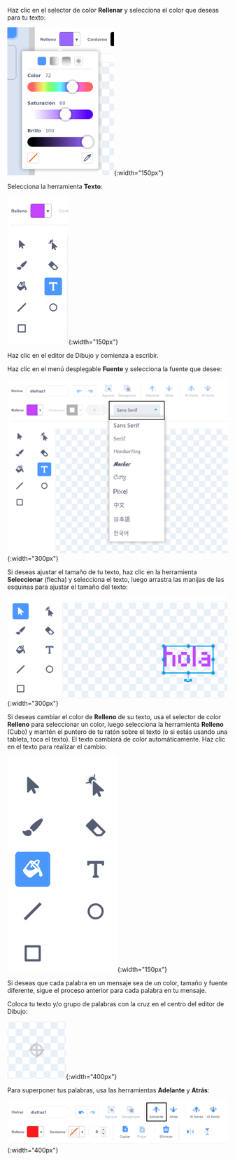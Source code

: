 Haz clic en el selector de color **Rellenar** y selecciona el color que deseas para tu texto:

![El menú selector de color Relleno muestra controles deslizantes para controlar Color, Saturación y Brillo.](images/from-me-fill-colour.png){:width="150px"}

Selecciona la herramienta **Texto**:

![La herramienta de Texto.](images/from-me-text-tool.png){:width="150px"}

Haz clic en el editor de Dibujo y comienza a escribir.

Haz clic en el menú desplegable **Fuente** y selecciona la fuente que desee:

![El menú desplegable Fuente que muestra las fuentes disponibles para usar en Scratch.](images/from-me-text-font.png){:width="300px"}

Si deseas ajustar el tamaño de tu texto, haz clic en la herramienta **Seleccionar** (flecha) y selecciona el texto, luego arrastra las manijas de las esquinas para ajustar el tamaño del texto:

![La herramienta Seleccionar (flecha) y los controladores de tamaño.](images/from-me-arrow-resize.png){:width="300px"}

Si deseas cambiar el color de **Relleno** de su texto, usa el selector de color **Relleno** para seleccionar un color, luego selecciona la herramienta **Relleno** (Cubo) y mantén el puntero de tu ratón sobre el texto (o si estás usando una tableta, toca el texto). El texto cambiará de color automáticamente. Haz clic en el texto para realizar el cambio:

![La herramienta Relleno (cubo).](images/from-me-fill-bucket.png){:width="150px"}

Si deseas que cada palabra en un mensaje sea de un color, tamaño y fuente diferente, sigue el proceso anterior para cada palabra en tu mensaje.

Coloca tu texto y/o grupo de palabras con la cruz en el centro del editor de Dibujo:

![La mira.](images/from-me-paint-editor-centre.png){:width="400px"}

Para superponer tus palabras, usa las herramientas **Adelante** y **Atrás**:

![Las herramientas Adelante y Atrás.](images/from-me-paint-editor-forward-backward.png){:width="400px"}

